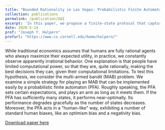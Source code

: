 ```yaml
---
title: "Bounded Rationality in Las Vegas: Probabilistic Finite Automata Play Multi-Armed Bandits"
collection: publications
permalink: /publication/UAI
excerpt: 'In this paper, we propose a finite-state protocol that captures a resource-bounded agent in a multi-armed bandit setting. The proposed protoal is nearly-optimal and human-like.'
date: 2020-5-14
prof: "Joseph Y. Halpern"
profurl: "https://www.cs.cornell.edu/home/halpern/"
---
```

While traditional economics assumes that humans are fully rational agents who always maximize their expected utility, in practice, we constantly observe apparently irrational behavior. One explanation is that people have limited computational power, so that they are, quite rationally, making the best decisions they can, given their computational limitations. To test this hypothesis, we consider the multi-armed bandit (MAB) problem. We examine a simple strategy for playing an MAB that can be implemented easily by a probabilistic finite automaton (PFA). Roughly speaking, the PFA sets certain expectations, and plays an arm as long as it meets them. If the PFA has sufficiently many states, it performs near-optimally. Its performance degrades gracefully as the number of states decreases. Moreover, the PFA acts in a "human-like" way, exhibiting a number of standard human biases, like an optimism bias and a negativity bias.

[Download paper here](http://xinminglilyliu.github.io/files/Bounded_Rationality_in_Las_Vegas_Probabilistic_Finite_Automata_Play_Multi-Armed_Bandits.pdf)

